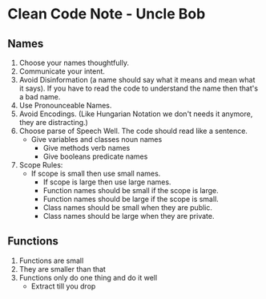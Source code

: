 # Clean Code Note - Uncle Bob

## Names
1. Choose your names thoughtfully.
2. Communicate your intent.
3. Avoid Disinformation (a name should say what it means and mean what it says). 
   If you have to read the code to understand the name then that's a bad name.
4. Use Pronounceable Names.
5. Avoid Encodings.
   (Like Hungarian Notation we don't needs it anymore, they are distracting.)
6. Choose parse of Speech Well. The code should read like a sentence.
   - Give variables and classes noun names
	 - Give methods verb names
	 - Give booleans predicate names
7. Scope Rules:
   - If scope is small then use small names.
	 - If scope is large then use large names.
	 - Function names should be small if the scope is large.
	 - Function names should be large if the scope is small.
	 - Class names should be small when they are public.
	 - Class names should be large when they are private.

## Functions
1. Functions are small
2. They are smaller than that
3. Functions only do one thing and do it well
   - Extract till you drop

